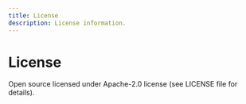 ```yaml
---
title: License  
description: License information.
---
```


# License

Open source licensed under Apache-2.0 license (see LICENSE file for details).